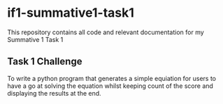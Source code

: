 # if1-summative1-task1

This repository contains all code and relevant documentation for my Summative 1 Task 1 

## Task 1 Challenge 
To write a python program that generates a simple equiation for users to have a go at solving the equation whilst keeping count of the score and displaying the results at the end.
